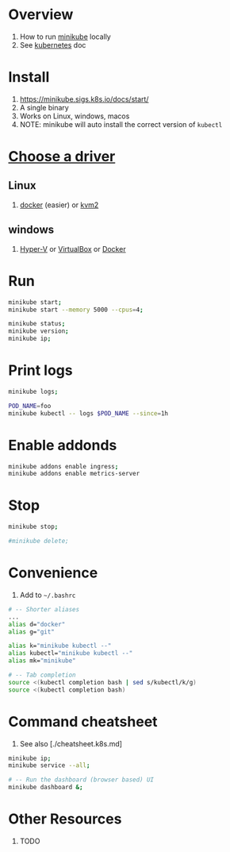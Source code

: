 # Overview
1. How to run [minikube](https://minikube.sigs.k8s.io/docs/start/) locally
1. See [kubernetes](./k8s.md) doc


# Install
1. https://minikube.sigs.k8s.io/docs/start/
1. A single binary
1. Works on Linux, windows, macos
1. NOTE: minikube will auto install the correct version of `kubectl`


# [Choose a driver](https://minikube.sigs.k8s.io/docs/drivers/)

## Linux
1. [docker](https://minikube.sigs.k8s.io/docs/drivers/docker/) (easier) or [kvm2](https://minikube.sigs.k8s.io/docs/drivers/kvm2/)

## windows
1. [Hyper-V](https://minikube.sigs.k8s.io/docs/drivers/hyperv/) or [VirtualBox](https://minikube.sigs.k8s.io/docs/drivers/virtualbox/) or [Docker](https://minikube.sigs.k8s.io/docs/drivers/docker/)


# Run
```sh
minikube start;
minikube start --memory 5000 --cpus=4;

minikube status;
minikube version;
minikube ip;
```


# Print logs
```sh
minikube logs;

POD_NAME=foo
minikube kubectl -- logs $POD_NAME --since=1h
```


# Enable addonds
```sh
minikube addons enable ingress;
minikube addons enable metrics-server
```


# Stop
```sh
minikube stop;

#minikube delete;
```


# Convenience
1. Add to `~/.bashrc`
```sh
# -- Shorter aliases
...
alias d="docker"
alias g="git"

alias k="minikube kubectl --"
alias kubectl="minikube kubectl --"
alias mk="minikube"

# -- Tab completion
source <(kubectl completion bash | sed s/kubectl/k/g)
source <(kubectl completion bash)
```


# Command cheatsheet
1. See also [./cheatsheet.k8s.md]
```sh
minikube ip;
minikube service --all;

# -- Run the dashboard (browser based) UI
minikube dashboard &;
```


# Other Resources
1. TODO
